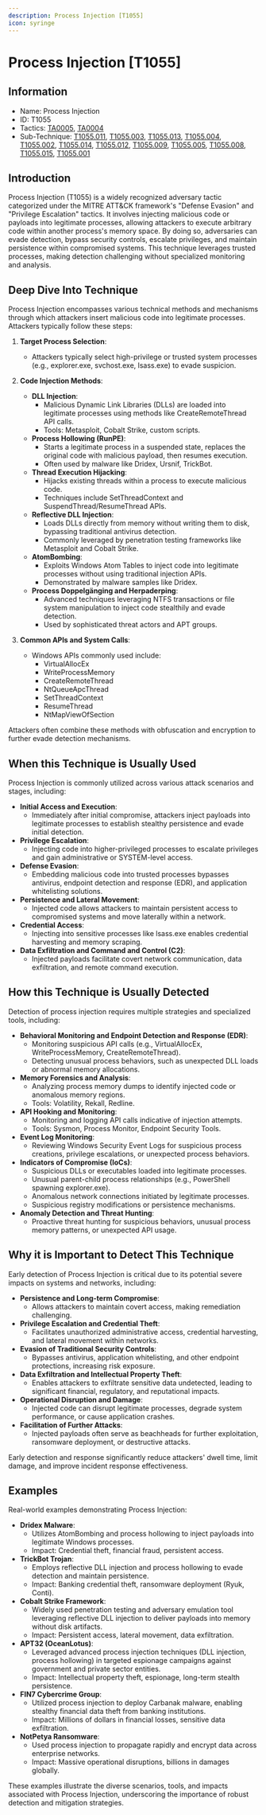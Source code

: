 ```yaml
---
description: Process Injection [T1055]
icon: syringe
---
```


# Process Injection [T1055]

## Information

- Name: Process Injection
- ID: T1055
- Tactics: [TA0005](../TA0005/TA0005.md), [TA0004](../TA0004/TA0004.md)
- Sub-Technique: [T1055.011](./T1055.011.md), [T1055.003](./T1055.003.md), [T1055.013](./T1055.013.md), [T1055.004](./T1055.004.md), [T1055.002](./T1055.002.md), [T1055.014](./T1055.014.md), [T1055.012](./T1055.012.md), [T1055.009](./T1055.009.md), [T1055.005](./T1055.005.md), [T1055.008](./T1055.008.md), [T1055.015](./T1055.015.md), [T1055.001](./T1055.001.md)

## Introduction

Process Injection (T1055) is a widely recognized adversary tactic categorized under the MITRE ATT&CK framework's "Defense Evasion" and "Privilege Escalation" tactics. It involves injecting malicious code or payloads into legitimate processes, allowing attackers to execute arbitrary code within another process's memory space. By doing so, adversaries can evade detection, bypass security controls, escalate privileges, and maintain persistence within compromised systems. This technique leverages trusted processes, making detection challenging without specialized monitoring and analysis.

## Deep Dive Into Technique

Process Injection encompasses various technical methods and mechanisms through which attackers insert malicious code into legitimate processes. Attackers typically follow these steps:

1. **Target Process Selection**:

   - Attackers typically select high-privilege or trusted system processes (e.g., explorer.exe, svchost.exe, lsass.exe) to evade suspicion.

2. **Code Injection Methods**:

   - **DLL Injection**:
     - Malicious Dynamic Link Libraries (DLLs) are loaded into legitimate processes using methods like CreateRemoteThread API calls.
     - Tools: Metasploit, Cobalt Strike, custom scripts.
   - **Process Hollowing (RunPE)**:
     - Starts a legitimate process in a suspended state, replaces the original code with malicious payload, then resumes execution.
     - Often used by malware like Dridex, Ursnif, TrickBot.
   - **Thread Execution Hijacking**:
     - Hijacks existing threads within a process to execute malicious code.
     - Techniques include SetThreadContext and SuspendThread/ResumeThread APIs.
   - **Reflective DLL Injection**:
     - Loads DLLs directly from memory without writing them to disk, bypassing traditional antivirus detection.
     - Commonly leveraged by penetration testing frameworks like Metasploit and Cobalt Strike.
   - **AtomBombing**:
     - Exploits Windows Atom Tables to inject code into legitimate processes without using traditional injection APIs.
     - Demonstrated by malware samples like Dridex.
   - **Process Doppelgänging and Herpaderping**:
     - Advanced techniques leveraging NTFS transactions or file system manipulation to inject code stealthily and evade detection.
     - Used by sophisticated threat actors and APT groups.

3. **Common APIs and System Calls**:
   - Windows APIs commonly used include:
     - VirtualAllocEx
     - WriteProcessMemory
     - CreateRemoteThread
     - NtQueueApcThread
     - SetThreadContext
     - ResumeThread
     - NtMapViewOfSection

Attackers often combine these methods with obfuscation and encryption to further evade detection mechanisms.

## When this Technique is Usually Used

Process Injection is commonly utilized across various attack scenarios and stages, including:

- **Initial Access and Execution**:
  - Immediately after initial compromise, attackers inject payloads into legitimate processes to establish stealthy persistence and evade initial detection.
- **Privilege Escalation**:
  - Injecting code into higher-privileged processes to escalate privileges and gain administrative or SYSTEM-level access.
- **Defense Evasion**:
  - Embedding malicious code into trusted processes bypasses antivirus, endpoint detection and response (EDR), and application whitelisting solutions.
- **Persistence and Lateral Movement**:
  - Injected code allows attackers to maintain persistent access to compromised systems and move laterally within a network.
- **Credential Access**:
  - Injecting into sensitive processes like lsass.exe enables credential harvesting and memory scraping.
- **Data Exfiltration and Command and Control (C2)**:
  - Injected payloads facilitate covert network communication, data exfiltration, and remote command execution.

## How this Technique is Usually Detected

Detection of process injection requires multiple strategies and specialized tools, including:

- **Behavioral Monitoring and Endpoint Detection and Response (EDR)**:
  - Monitoring suspicious API calls (e.g., VirtualAllocEx, WriteProcessMemory, CreateRemoteThread).
  - Detecting unusual process behaviors, such as unexpected DLL loads or abnormal memory allocations.
- **Memory Forensics and Analysis**:
  - Analyzing process memory dumps to identify injected code or anomalous memory regions.
  - Tools: Volatility, Rekall, Redline.
- **API Hooking and Monitoring**:
  - Monitoring and logging API calls indicative of injection attempts.
  - Tools: Sysmon, Process Monitor, Endpoint Security Tools.
- **Event Log Monitoring**:
  - Reviewing Windows Security Event Logs for suspicious process creations, privilege escalations, or unexpected process behaviors.
- **Indicators of Compromise (IoCs)**:
  - Suspicious DLLs or executables loaded into legitimate processes.
  - Unusual parent-child process relationships (e.g., PowerShell spawning explorer.exe).
  - Anomalous network connections initiated by legitimate processes.
  - Suspicious registry modifications or persistence mechanisms.
- **Anomaly Detection and Threat Hunting**:
  - Proactive threat hunting for suspicious behaviors, unusual process memory patterns, or unexpected API usage.

## Why it is Important to Detect This Technique

Early detection of Process Injection is critical due to its potential severe impacts on systems and networks, including:

- **Persistence and Long-term Compromise**:
  - Allows attackers to maintain covert access, making remediation challenging.
- **Privilege Escalation and Credential Theft**:
  - Facilitates unauthorized administrative access, credential harvesting, and lateral movement within networks.
- **Evasion of Traditional Security Controls**:
  - Bypasses antivirus, application whitelisting, and other endpoint protections, increasing risk exposure.
- **Data Exfiltration and Intellectual Property Theft**:
  - Enables attackers to exfiltrate sensitive data undetected, leading to significant financial, regulatory, and reputational impacts.
- **Operational Disruption and Damage**:
  - Injected code can disrupt legitimate processes, degrade system performance, or cause application crashes.
- **Facilitation of Further Attacks**:
  - Injected payloads often serve as beachheads for further exploitation, ransomware deployment, or destructive attacks.

Early detection and response significantly reduce attackers' dwell time, limit damage, and improve incident response effectiveness.

## Examples

Real-world examples demonstrating Process Injection:

- **Dridex Malware**:
  - Utilizes AtomBombing and process hollowing to inject payloads into legitimate Windows processes.
  - Impact: Credential theft, financial fraud, persistent access.
- **TrickBot Trojan**:
  - Employs reflective DLL injection and process hollowing to evade detection and maintain persistence.
  - Impact: Banking credential theft, ransomware deployment (Ryuk, Conti).
- **Cobalt Strike Framework**:
  - Widely used penetration testing and adversary emulation tool leveraging reflective DLL injection to deliver payloads into memory without disk artifacts.
  - Impact: Persistent access, lateral movement, data exfiltration.
- **APT32 (OceanLotus)**:
  - Leveraged advanced process injection techniques (DLL injection, process hollowing) in targeted espionage campaigns against government and private sector entities.
  - Impact: Intellectual property theft, espionage, long-term stealth persistence.
- **FIN7 Cybercrime Group**:
  - Utilized process injection to deploy Carbanak malware, enabling stealthy financial data theft from banking institutions.
  - Impact: Millions of dollars in financial losses, sensitive data exfiltration.
- **NotPetya Ransomware**:
  - Used process injection to propagate rapidly and encrypt data across enterprise networks.
  - Impact: Massive operational disruptions, billions in damages globally.

These examples illustrate the diverse scenarios, tools, and impacts associated with Process Injection, underscoring the importance of robust detection and mitigation strategies.
